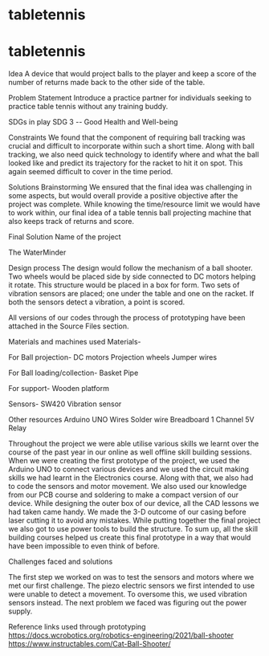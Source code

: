 # tabletennis
# tabletennis
Idea
A device that would project balls to the player and keep a score of the number of returns made back to the other side of the table.

Problem Statement
Introduce a practice partner for individuals seeking to practice table tennis without any training buddy.

SDGs in play
SDG 3 -- Good Health and Well-being

Constraints
We found that the component of requiring ball tracking was crucial and difficult to incorporate within such a short time.
Along with ball tracking, we also need quick technology to identify where and what the ball looked like and predict its trajectory for the racket to hit it on spot. This again seemed difficult to cover in the time period. 

Solutions Brainstorming
We ensured that the final idea was challenging in some aspects,  but would overall provide a positive objective after the project was complete. While knowing the time/resource limit we would have to work within, our final idea of a table tennis ball projecting machine that also keeps track of returns and score. 

Final Solution
Name of the project

The WaterMinder


Design process
The design would follow the mechanism of a ball shooter. Two wheels would be placed side by side connected to DC motors helping it rotate. This structure would be placed in a box for form. Two sets of vibration sensors are placed; one under the table and one on the racket. If both the sensors detect a vibration, a point is scored. 


All versions of our codes through the process of prototyping have been attached in the Source Files section.

Materials and machines used
Materials- 

For Ball projection-
DC motors
Projection wheels
Jumper wires

For Ball loading/collection-
Basket 
Pipe

For support-
Wooden platform 

Sensors-
SW420 Vibration sensor 

Other resources
Arduino UNO
Wires
Solder wire
Breadboard
1 Channel 5V Relay



Throughout the project we were able utilise various skills we learnt over the course of the past year in our online as well offline skill building sessions. When we were creating the first prototype of the project, we used the Arduino UNO to connect various devices and we used the circuit making skills we had learnt in the Electronics course. Along with that, we also had to code the sensors and motor movement. We also used our knowledge from our PCB course and soldering to make a compact version of our device. While designing the outer box of our device, all the CAD lessons we had taken came handy. We made the 3-D outcome of our casing before laser cutting it to avoid any mistakes. While putting together the final project we also got to use power tools to build the structure. To sum up, all the skill building courses helped us create this final prototype in a way that would have been impossible to even think of before.

Challenges faced and solutions

The first step we worked on was to test the sensors and motors where we met our first challenge. The piezo electric sensors we first intended to use were unable to detect a movement. To oversome this, we used vibration sensors instead. 
The next problem we faced was figuring out the power supply. 

Reference links used through prototyping
https://docs.wcrobotics.org/robotics-engineering/2021/ball-shooter
https://www.instructables.com/Cat-Ball-Shooter/ 

